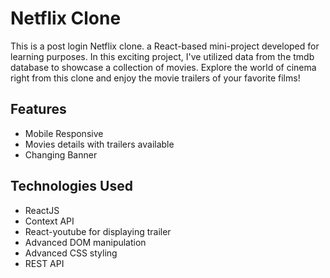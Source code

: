 # Netflix Clone

This is a post login Netflix clone. a React-based mini-project developed for learning purposes. In this exciting project, I've utilized data from the tmdb database to showcase a collection of movies. Explore the world of cinema right from this clone and enjoy the movie trailers of your favorite films!


## Features

- Mobile Responsive
- Movies details with trailers available
- Changing Banner

## Technologies Used

- ReactJS 
- Context API
- React-youtube for displaying trailer
- Advanced DOM manipulation
- Advanced CSS styling
- REST API
